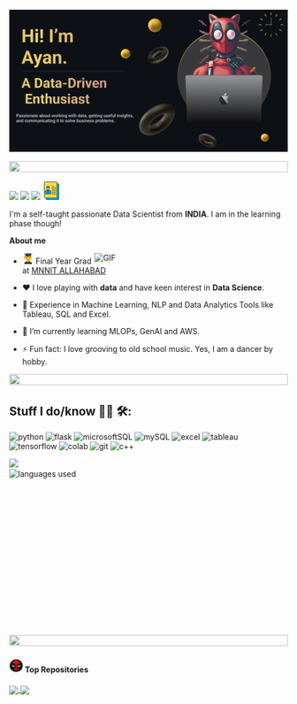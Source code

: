 ![Header](./assets/Make%20your%20README%20(1).png)

<img src="https://i.imgur.com/dBaSKWF.gif" height="20" width="100%">

[<img src="https://img.shields.io/badge/linkedin-%230077B5.svg?&style=for-the-badge&logo=linkedin&logoColor=white" />](https://www.linkedin.com/in/ayan-basak-491208222/) [<img src = "https://img.shields.io/badge/instagram-%23E4405F.svg?&style=for-the-badge&logo=instagram&logoColor=white">](https://www.instagram.com/anibasakchowdhury/) [<img src="https://img.shields.io/badge/gmail-%23EE0000.svg?&style=for-the-badge&logo=gmail&logoColor=white">](mailto:ayaanbasak@gmail.com)  [<img src = "https://github.com/Ayan-OP/Ayan-OP/blob/main/assets/curriculum_1736183.png" height="33" width="33">](https://drive.google.com/file/d/1y6DqEAReliE23o7JfCVKWp9U8PE7l50k/view?usp=drive_link)


<p>

I'm a self-taught passionate Data Scientist from **INDIA**. I am in the learning phase though!

**About me**

<img align="right" alt="GIF" src="https://github.com/abhishek-choudharys/blender-projects/blob/main/Plexus/plexus.gif" width="350"/>

- <img src="https://github.com/Ayan-OP/Ayan-OP/blob/main/assets/download%20(1).png" height="20" width="20"> Final Year Grad at [MNNIT ALLAHABAD](http://www.mnnit.ac.in/)

- ❤️ I love playing with **data** and have keen interest in **Data Science**.

- 🚀 Experience in Machine Learning, NLP and Data Analytics Tools like Tableau, SQL and Excel.

- 🌱 I’m currently learning MLOPs, GenAI and AWS.

- ⚡ Fun fact: I love grooving to old school music. Yes, I am a dancer by hobby.

<img src="https://i.imgur.com/dBaSKWF.gif" height="20" width="100%">
</p>

## Stuff I do/know 👨‍💻 🛠:

<img height="20" alt="python" src="https://img.shields.io/badge/Python-14354C?style=for-the-badge&logo=python&logoColor=white">  <img height="20" alt="flask" src="https://img.shields.io/badge/Flask-000000?style=for-the-badge&logo=flask&logoColor=white">  <img height="20" alt="microsoftSQL" src="https://img.shields.io/badge/Microsoft%20SQL%20Server-CC2927?style=for-the-badge&logo=microsoft%20sql%20server&logoColor=white">  <img height="20" alt="mySQL" src="https://img.shields.io/badge/MySQL-00000F?style=for-the-badge&logo=mysql&logoColor=white">  <img height="20" alt="excel" src="https://img.shields.io/badge/Microsoft_Excel-217346?style=for-the-badge&logo=microsoft-excel&logoColor=white">  <img height="20" alt="tableau" src="https://img.shields.io/badge/Tableau-E97627?style=for-the-badge&logo=Tableau&logoColor=white">  <img height="20" alt="tensorflow" src="https://img.shields.io/badge/TensorFlow-FF6F00?style=for-the-badge&logo=tensorflow&logoColor=white">  <img height="20" alt="colab" src="https://img.shields.io/badge/Colab-F9AB00?style=for-the-badge&logo=googlecolab&color=525252">  <img height="20" alt="git" src="https://img.shields.io/badge/GIT-E44C30?style=for-the-badge&logo=git&logoColor=white">
<img height="20" alt="c++" src="https://img.shields.io/badge/C%2B%2B-00599C?style=for-the-badge&logo=c%2B%2B&logoColor=white">


![](https://leetcode-stats-inky.vercel.app/?username=ayaanbasak)
<img align="right" height="300" width="100%" alt="languages used" src="https://github-readme-stats.vercel.app/api/top-langs/?username=Ayan-OP&theme=blue-green">



<img src="https://i.imgur.com/dBaSKWF.gif" height="20" width="100%">


<h4><img src="https://github.com/Ayan-OP/Ayan-OP/blob/main/assets/deadpool.png" height="25" width="25"> Top Repositories</h4>


<a href="https://github.com/Ayan-OP/DataScience_with_Naruto">
  <img align="center" src="https://github-readme-stats.vercel.app/api/pin/?username=Ayan-OP&repo=DataScience_with_Naruto&theme=blue-green" />
</a>
<a href="https://github.com/Ayan-OP/Tableau_HR_Data_Analysis">
  <img align="center" src="https://github-readme-stats.vercel.app/api/pin/?username=Ayan-OP&repo=Tableau_HR_Data_Analysis&theme=blue-green" />
</a>

<br />
<br />
